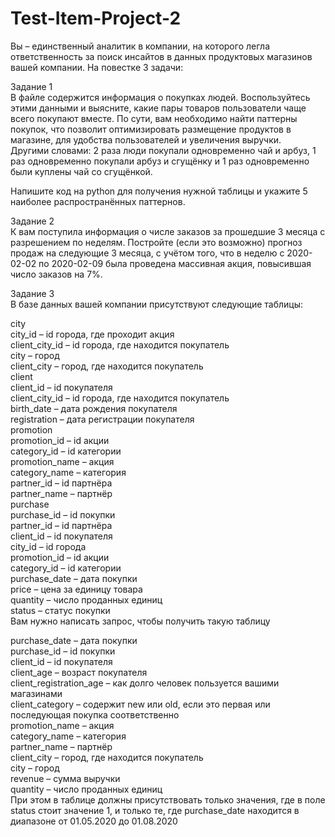 # Test-Item-Project-2

Вы – единственный аналитик в компании, на которого легла ответственность за поиск инсайтов в данных продуктовых магазинов вашей компании. На повестке 3 задачи:

Задание 1  
В файле содержится информация о покупках людей.
Воспользуйтесь этими данными и выясните, какие пары товаров пользователи чаще всего покупают вместе. По сути, вам необходимо найти паттерны покупок, что позволит оптимизировать размещение продуктов в магазине, для удобства пользователей и увеличения выручки.  
Другими словами: 2 раза люди покупали одновременно чай и арбуз, 1 раз одновременно покупали арбуз и сгущёнку и 1 раз одновременно были куплены чай со сгущёнкой.  

Напишите код на python для получения нужной таблицы и укажите 5 наиболее распространённых паттернов.     

Задание 2  
К вам поступила информация о числе заказов за прошедшие 3 месяца с разрешением по неделям. Постройте (если это возможно) прогноз продаж на следующие 3 месяца, с учётом того, что в неделю с 2020-02-02 по 2020-02-09 была проведена массивная акция, повысившая число заказов на 7%.


Задание 3  
В базе данных вашей компании присутствуют следующие таблицы:  

city  
city_id – id города, где проходит акция  
client_city_id – id города, где находится покупатель  
city – город    
client_city – город, где находится покупатель  
client  
client_id – id покупателя  
client_city_id – id города, где находится покупатель  
birth_date – дата рождения покупателя  
registration – дата регистрации покупателя  
promotion  
promotion_id – id акции  
category_id – id категории   
promotion_name – акция  
category_name – категория  
partner_id – id партнёра  
partner_name – партнёр  
purchase  
purchase_id – id покупки  
partner_id – id партнёра  
client_id – id покупателя  
city_id – id города  
promotion_id – id акции  
category_id – id категории  
purchase_date – дата покупки  
price – цена за единицу товара  
quantity – число проданных единиц  
status – статус покупки  
Вам нужно написать запрос, чтобы получить такую таблицу  

purchase_date – дата покупки  
purchase_id – id покупки  
client_id – id покупателя  
client_age – возраст покупателя  
client_registration_age – как долго человек пользуется вашими магазинами  
client_category – содержит new или old, если это первая или последующая покупка соответственно  
promotion_name – акция  
category_name – категория  
partner_name – партнёр  
client_city – город, где находится покупатель  
city – город  
revenue – сумма выручки  
quantity – число проданных единиц  
При этом в таблице должны присутствовать только значения, где в поле status стоит значение 1, и только те, где purchase_date находится в диапазоне от 01.05.2020 до 01.08.2020
